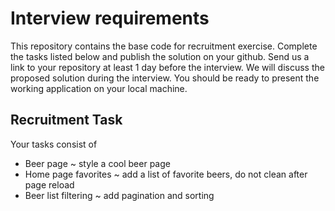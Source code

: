 # Interview requirements

This repository contains the base code for recruitment exercise. Complete the tasks listed below and publish the solution on your github. Send us a link to your repository at least 1 day before the interview. 
We will discuss the proposed solution during the interview. You should be ready to present the working application on your local machine.


## Recruitment Task

Your tasks consist of
- Beer page ~ style a cool beer page
- Home page favorites ~ add a list of favorite beers, do not clean after page reload
- Beer list filtering ~ add pagination and sorting